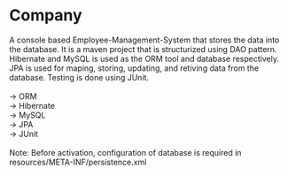 # Company
A console based Employee-Management-System that stores the data into the database. It is a maven project that is structurized using DAO pattern. Hibernate and MySQL is used as the ORM tool and database respectively. JPA is used for maping, storing, updating, and retiving data from the database. Testing is done using JUnit.</br>
</br>
-> ORM </br>
-> Hibernate</br>
-> MySQL</br>
-> JPA</br>
-> JUnit</br>
</br>
Note: Before activation, configuration of database is required in resources/META-INF/persistence.xml